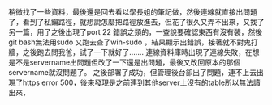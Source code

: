 稍微找了一些資料，最後還是回去看以學長姐的筆記做，然後連線就直接出問題了，看到了私鑰路徑，就想說怎麼把路徑放進去，但花了很久又弄不出來，又找了另一篇，用了之後出現了port 22 錯誤之類的，一查說要確認東西有沒有裝，然後git bash無法用sudo 又跑去查了win-sudo ，結果顯示出錯誤，接著就不對鬼打牆，之後跑去問我爸，試了一下就好了.......
連線資料庫時出現了連線失敗，在想是不是servername出問題但改了一下還是出問題，最後又改回原本的那個servername就沒問題了。
之後部署了成功，但管理後台卻出了問題，連不上去出現了https error 500，後來發現是之前連到其他server上沒有的table所以無法讀出來，